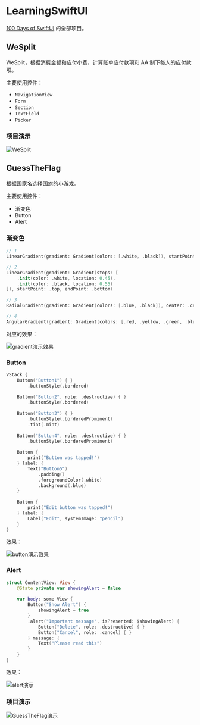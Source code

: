 # LearningSwiftUI

[100 Days of SwiftUI](https://www.hackingwithswift.com/100/swiftui) 的全部项目。

## WeSplit
WeSplit，根据消费金额和应付小费，计算账单应付款项和 AA 制下每人的应付款项。

主要使用控件：
- `NavigationView`
- `Form`
- `Section`
- `TextField`
- `Picker`

### 项目演示

![WeSplit](./Resources/WeSplit.gif)

## GuessTheFlag

根据国家名选择国旗的小游戏。

主要使用控件：

- 渐变色
- Button
- Alert

### 渐变色

```swift
// 1
LinearGradient(gradient: Gradient(colors: [.white, .black]), startPoint: .top, endPoint: .bottom)

// 2
LinearGradient(gradient: Gradient(stops: [
	.init(color: .white, location: 0.45),
	.init(color: .black, location: 0.55)
]), startPoint: .top, endPoint: .bottom)

// 3
RadialGradient(gradient: Gradient(colors: [.blue, .black]), center: .center, startRadius: 20, endRadius: 200)

// 4
AngularGradient(gradient: Gradient(colors: [.red, .yellow, .green, .blue, .purple, .red]), center: .center)
```

对应的效果：

![gradient演示效果](./Resources/gradient演示效果.png)

### Button

```swift
VStack {
    Button("Button1") { }
        .buttonStyle(.bordered)
    
    Button("Button2", role: .destructive) { }
        .buttonStyle(.bordered)
    
    Button("Button3") { }
        .buttonStyle(.borderedProminent)
        .tint(.mint)
    
    Button("Button4", role: .destructive) { }
        .buttonStyle(.borderedProminent)
    
    Button {
        print("Button was tapped!")
    } label: {
        Text("Button5")
            .padding()
            .foregroundColor(.white)
            .background(.blue)
    }
    
    Button {
        print("Edit button was tapped!")
    } label: {
        Label("Edit", systemImage: "pencil")
    }
}
```

效果：

![button演示效果](./Resources/button演示效果.png)

### Alert

```swift
struct ContentView: View {
    @State private var showingAlert = false
    
    var body: some View {
        Button("Show Alert") {
            showingAlert = true
        }
        .alert("Important message", isPresented: $showingAlert) {
            Button("Delete", role: .destructive) { }
            Button("Cancel", role: .cancel) { }
        } message: {
            Text("Please read this")
        }
    }
}
```

效果：

![alert演示](./Resources/alert演示.gif)

### 项目演示

![GuessTheFlag演示](./Resources/GuessTheFlag演示.gif)



